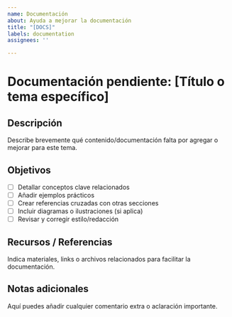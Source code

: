 ```yaml
---
name: Documentación
about: Ayuda a mejorar la documentación
title: "[DOCS]"
labels: documentation
assignees: ''

---
```


# Documentación pendiente: [Título o tema específico]

## Descripción

Describe brevemente qué contenido/documentación falta por agregar o mejorar para este tema.

## Objetivos

- [ ] Detallar conceptos clave relacionados
- [ ] Añadir ejemplos prácticos
- [ ] Crear referencias cruzadas con otras secciones
- [ ] Incluir diagramas o ilustraciones (si aplica)
- [ ] Revisar y corregir estilo/redacción

## Recursos / Referencias

Indica materiales, links o archivos relacionados para facilitar la documentación.

## Notas adicionales

Aquí puedes añadir cualquier comentario extra o aclaración importante.
